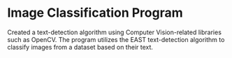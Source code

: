 # Image Classification Program

Created a text-detection algorithm using Computer Vision-related libraries such as OpenCV. The program utilizes the EAST text-detection algorithm to classify images from a dataset based on their text. 
